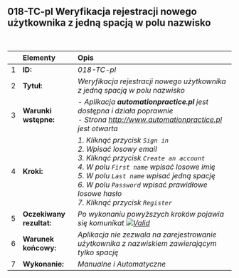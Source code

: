 ## 018-TC-pl Weryfikacja rejestracji nowego użytkownika z jedną spacją w polu nazwisko

<br>

|     | Elementy                 | Opis                                                                    |
| :-- | :----------------------- | :---------------------------------------------------------------------- |
| 1   | **ID:**                  | _018-TC-pl_                                                             |
| 2   | **Tytuł:**               | _Weryfikacja rejestracji nowego użytkownika z jedną spacją w polu nazwisko_ |
| 3   | **Warunki wstępne:**     | _- Aplikacja **automationpractice.pl** jest dostępna i działa poprawnie <br> - Strona http://www.automationpractice.pl jest otwarta_ |
| 4   | **Kroki:**               | _1. Kliknąć przycisk `Sign in` <br> 2. Wpisać losowy email <br> 3. Kliknąć przycisk `Create an account` <br> 4. W polu `First name` wpisać losowe imię <br> 5. W polu `Last name` wpisać jedną spację <br> 6. W polu `Password` wpisać prawidłowe losowe hasło <br> 7. Kliknąć przycisk `Register`_ |
| 5   | **Oczekiwany rezultat:** | _Po wykonaniu powyższych kroków pojawia się komunikat [![Valid](https://img.shields.io/badge/There%20is%201%20error-f3515c)](#)_ |
| 6   | **Warunek końcowy:**     | _Aplikacja nie zezwala na zarejestrowanie użytkownika z nazwiskiem zawierającym tylko spację_ |
| 7   | **Wykonanie:**           | _Manualne i Automatyczne_                                               |
